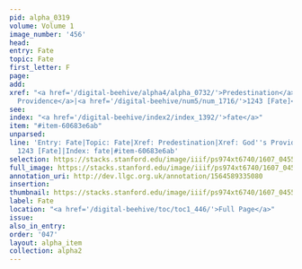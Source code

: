 ```yaml
---
pid: alpha_0319
volume: Volume 1
image_number: '456'
head:
entry: Fate
topic: Fate
first_letter: F
page:
add:
xref: "<a href='/digital-beehive/alpha4/alpha_0732/'>Predestination</a>|<a href='/digital-beehive/alpha2/alpha_0372/'>God's
  Providence</a>|<a href='/digital-beehive/num5/num_1716/'>1243 [Fate]</a>"
see:
index: "<a href='/digital-beehive/index2/index_1392/'>fate</a>"
item: "#item-60683e6ab"
unparsed:
line: 'Entry: Fate|Topic: Fate|Xref: Predestination|Xref: God''s Providence|Xref:
  1243 [Fate]|Index: fate|#item-60683e6ab'
selection: https://stacks.stanford.edu/image/iiif/ps974xt6740/1607_0455/746,4080,3019,357/full/0/default.jpg
full_image: https://stacks.stanford.edu/image/iiif/ps974xt6740/1607_0455/full/full/0/default.jpg
annotation_uri: http://dev.llgc.org.uk/annotation/1564589335080
insertion:
thumbnail: https://stacks.stanford.edu/image/iiif/ps974xt6740/1607_0455/746,4080,600,180/250,/0/default.jpg
label: Fate
location: "<a href='/digital-beehive/toc/toc1_446/'>Full Page</a>"
issue:
also_in_entry:
order: '047'
layout: alpha_item
collection: alpha2
---
```

